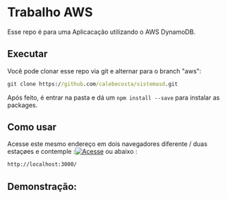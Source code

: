 
# Trabalho AWS
Esse repo é para uma Aplicacação utilizando o AWS DynamoDB.


## Executar

Você pode clonar esse repo via git e alternar para o branch "aws": 

```cmd
git clone https://github.com/calebecosta/sistemasd.git
```
Após feito, é entrar na pasta e dá um ```npm install --save``` para instalar as packages.

## Como usar

Acesse este mesmo endereço em dois navegadores diferente / duas estaçøes e contemple  :[![Acesse](http://img.shields.io/static/v1?label=ir&message=http://localhost:3000/chat/&color=green)](http://localhost:3000/) ou abaixo :

```bash
http://localhost:3000/
```

## Demonstração: 

